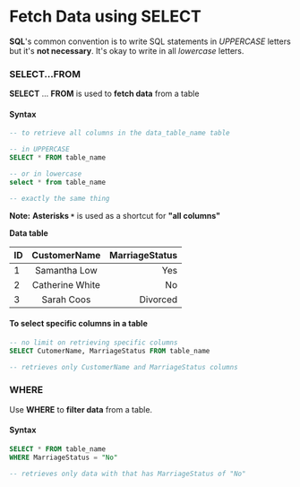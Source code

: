 # Fetch Data using SELECT 

__SQL__'s common convention is to write SQL statements in _UPPERCASE_ letters but it's __not necessary__. It's okay to write in all _lowercase_ letters.

### SELECT...FROM

__SELECT__ ... __FROM__ is used to __fetch data__ from a table

#### Syntax
```SQL
-- to retrieve all columns in the data_table_name table

-- in UPPERCASE
SELECT * FROM table_name

-- or in lowercase
select * from table_name

-- exactly the same thing
```
__Note:__ __Asterisks `*`__ is used as a shortcut for __"all columns"__


__Data table__

| ID        | CustomerName       | MarriageStatus  |
| --------- |:------------------:| ---------------:|
| 1         | Samantha Low       | Yes             |
| 2         | Catherine White    | No              |
| 3         | Sarah Coos         | Divorced        |


#### To select specific columns in a table

```SQL
-- no limit on retrieving specific columns
SELECT CutomerName, MarriageStatus FROM table_name

-- retrieves only CustomerName and MarriageStatus columns
```
### WHERE
Use __WHERE__ to __filter data__ from a table.

#### Syntax
```SQL
SELECT * FROM table_name
WHERE MarriageStatus = "No"

-- retrieves only data with that has MarriageStatus of "No"
```





